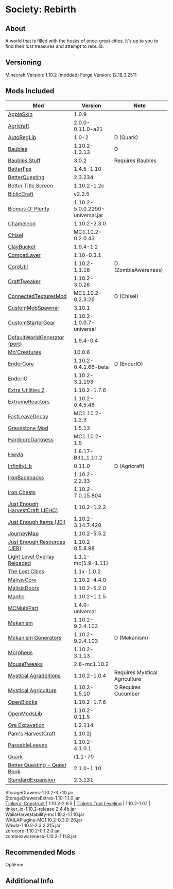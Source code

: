 # Society: Rebirth

## About
A world that is filled with the husks of once-great cities. It's up to you to find their lost treasures and attempt to rebuild.

## Versioning
Minecraft Version: 1.10.2 (modded)
Forge Version: 12.18.3.2511


## Mods Included
Mod | Version | Note
--- | ------- | -------
[AppleSkin](https://minecraft.curseforge.com/projects/appleskin) | 1.0.9 |
[Agricraft](https://minecraft.curseforge.com/projects/agricraft) | 2.0.0-0.11.0-a21 | 
[AutoRegLib](https://minecraft.curseforge.com/projects/autoreglib) | 1.0-2 | D (Quark)
[Baubles](https://minecraft.curseforge.com/projects/baubles) | 1.10.2-1.3.13 | D 
[Baubles Stuff](https://minecraft.curseforge.com/projects/baubles-stuff) | 3.0.2 | Requires Baubles
[BetterFps](https://minecraft.curseforge.com/projects/betterfps) | 1.4.5-1.10 | 
[BetterQuesting](https://minecraft.curseforge.com/projects/better-questing) | 2.3.234 |
[Better Title Screen](https://minecraft.curseforge.com/projects/better-title-screen) | 1.10.2-1.2e |
[BiblioCraft](https://minecraft.curseforge.com/projects/bibliocraft) | v2.2.5 |                   
[Biomes O' Plenty](https://minecraft.curseforge.com/projects/biomes-o-plenty) | 1.10.2-5.0.0.2290-universal.jar                         
[Chameleon](https://minecraft.curseforge.com/projects/chameleon) | 1.10.2-2.3.0 |                         
[Chisel](https://minecraft.curseforge.com/projects/chisel) | MC1.10.2-0.2.0.43 |
[ClayBucket](https://minecraft.curseforge.com/projects/clay-bucket) | 1.9.4-1.2 |
[CompatLayer](https://minecraft.curseforge.com/projects/compatlayer) | 1.10-0.3.1 |
[CoroUtil](https://minecraft.curseforge.com/projects/coroutil) | 1.10.2-1.1.18 | D (ZombieAwareness)
[CraftTweaker](https://minecraft.curseforge.com/projects/crafttweaker) | 1.10.2-3.0.26 |
[ConnectedTexturesMod](https://minecraft.curseforge.com/projects/ctm) | MC1.10.2-0.2.3.26 | D (Chisel)
[CustomMobSpawner](https://minecraft.curseforge.com/projects/custom-mob-spawner) | 3.10.1 |
[CustomStarterGear](https://minecraft.curseforge.com/projects/custom-starter-gear) | 1.10.2-1.0.0.7-universal |
[DefaultWorldGenerator (port)](https://minecraft.curseforge.com/projects/default-world-generator-port) | 1.9.4-0.4 |
[Mo'Creatures](https://minecraft.curseforge.com/projects/mo-creatures) | 10.0.6 |
[EnderCore](https://minecraft.curseforge.com/projects/endercore) | 1.10.2-0.4.1.66-beta | D (EnderIO)
[EnderIO](https://minecraft.curseforge.com/projects/ender-io) | 1.10.2-3.1.193 |
[Extra Utilities 2](https://minecraft.curseforge.com/projects/extra-utilities) | 1.10.2-1.7.6 |
[ExtremeReactors](https://minecraft.curseforge.com/projects/extreme-reactors) | 1.10.2-0.4.5.48 |
[FastLeaveDecay](https://minecraft.curseforge.com/projects/fast-leaf-decay) | MC1.10.2-1.2.3 |
[Gravestone Mod](https://minecraft.curseforge.com/projects/gravestone-mod) | 1.5.13 |
[HardcoreDarkness](https://minecraft.curseforge.com/projects/hardcore-darkness) | MC1.10.2-1.9 |
[Hwyla](https://minecraft.curseforge.com/projects/hwyla) | 1.8.17-B31_1.10.2 |
[InfinityLib](https://minecraft.curseforge.com/projects/infinitylib) | 0.11.0 | D (Agricraft)
[IronBackpacks](https://minecraft.curseforge.com/projects/iron-backpacks) | 1.10.2-2.2.33 |
[Iron Chests](https://minecraft.curseforge.com/projects/iron-chests) | 1.10.2-7.0.15.804 | 
[Just Enough HarvestCraft (JEHC)](https://minecraft.curseforge.com/projects/just-enough-harvestcraft) | 1.10.2-1.2.2 |
[Just Enough Items (JEI)](https://minecraft.curseforge.com/projects/jei) | 1.10.2-3.14.7.420 |
[JourneyMap](https://minecraft.curseforge.com/projects/journeymap) | 1.10.2-5.5.2 |
[Just Enough Resources (JER)](https://minecraft.curseforge.com/projects/just-enough-resources-jer) | 1.10.2-0.5.8.98 |
[Light Level Overlay Reloaded](https://minecraft.curseforge.com/projects/light-level-overlay-reloaded) | 1.1.1-mc[1.9-1.11] |
[The Lost Cities](https://minecraft.curseforge.com/projects/the-lost-cities) | 1.1x-1.0.2 |
[MalisisCore](https://minecraft.curseforge.com/projects/malisiscore) | 1.10.2-4.4.0 |
[MalisisDoors](https://minecraft.curseforge.com/projects/malisisdoors) | 1.10.2-5.2.0 |
[Mantle](https://minecraft.curseforge.com/projects/mantle) | 1.10.2-1.1.5 |
[MCMultiPart](https://minecraft.curseforge.com/projects/mcmultipart) | 1.4.0-universal |
[Mekanism](https://minecraft.curseforge.com/projects/mekanism) | 1.10.2-9.2.4.103 |
[Mekanism Generators](https://minecraft.curseforge.com/projects/mekanism-generators) | 1.10.2-9.2.4.103 | D (Mekanism)
[Morpheus](https://minecraft.curseforge.com/projects/morpheus) | 1.10.2-3.1.13 |
[MouseTweaks](https://minecraft.curseforge.com/projects/mouse-tweaks) | 2.8-mc1.10.2 |
[Mystical Agradditions](https://minecraft.curseforge.com/projects/mystical-agradditions) | 1.10.2-1.0.4 | Requires Mystical Agriculture
[Mystical Agriculture](https://minecraft.curseforge.com/projects/mystical-agriculture) | 1.10.2-1.5.10 | D  Requires Cucumber
[OpenBlocks](https://minecraft.curseforge.com/projects/openblocks) | 1.10.2-1.7.6 |
[OpenModsLib](https://minecraft.curseforge.com/projects/openmodslib) | 1.10.2-0.11.5 |
[Ore Excavation](https://minecraft.curseforge.com/projects/ore-excavation) | 1.2.114 |
[Pam's HarvestCraft](https://minecraft.curseforge.com/projects/pams-harvestcraft) | 1.10.2j |
[PassableLeaves](https://minecraft.curseforge.com/projects/passable-leaves) | 1.10.2-4.1.0.1 |
[Quark](https://minecraft.curseforge.com/projects/quark) | r1.1-70 | 
[Better Questing - Quest Book](https://minecraft.curseforge.com/projects/better-questing-quest-book) | 2.1.0-1.10 |
[StandardExpansion](https://minecraft.curseforge.com/projects/better-questing-standard-expansion) | 2.3.131 |
StorageDrawers-1.10.2-3.7.10.jar                                      
StorageDrawersExtras-1.10-1.1.0.jar                                   
[Tinkers' Construct](https://minecraft.curseforge.com/projects/tinkers-construct) | 1.10.2-2.6.5 |
[Tinkers Tool Leveling](https://minecraft.curseforge.com/projects/tinkers-tool-leveling) | 1.10.2-1.0.1 | 
tinker_io-1.10.2-release 2.4.4b.jar                                   
WailaHarvestability-mc1.10.2-1.1.10.jar                               
WAILAPlugins-MC1.10.2-0.3.0-26.jar                                    
Wawla-1.10.2-2.3.2.215.jar                                            
zerocore-1.10.2-0.1.2.0.jar                                           
zombieawareness-1.10.2-1.11.8.jar                                     

## Recommended Mods
OptiFine


## Additional Info

